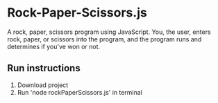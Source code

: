 # Rock-Paper-Scissors.js
A rock, paper, scissors program using JavaScript. You, the user, enters rock, paper, or scissors into the program, and the program runs and determines if you've won or not.

## Run instructions
1. Download project
2. Run 'node rockPaperScissors.js' in terminal

